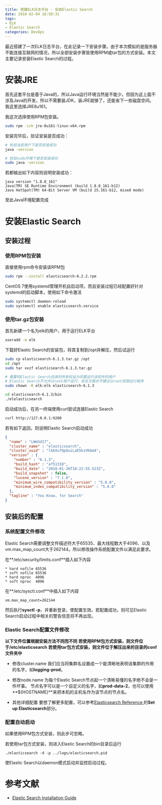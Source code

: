 ```yaml
---
title: 搭建ELK日志平台 - 安装Elastic Search
date: 2018-02-04 16:50:31
tags:
- ELK
- Elastic Search
categories: DevOps
---
```

最近搭建了一次ELK日志平台，在此记录一下安装步骤。由于本次模拟的是服务器不能连接互联网的情况，所以全部安装步骤皆使用RPM或tar包的方式安装。本文主要记录安装Elastic Search的过程。

<!--more-->

# 安装JRE

首先这套平台是基于Java的，所以Java运行环境当然是不能少。但因为这上面不涉及Java的开发，所以不需要装JDK，装JRE就够了，还能省下一些磁盘空间。我这里选择JRE8u161。

我这次选择使用RPM包安装。

```bash
sudo rpm -ivh jre-8u161-linux-x64.rpm
```

安装完毕后，验证安装是否成功：

```bash
# 检验当前用户下是否安装成功
java -version

# 检验sudo环境下是否安装成功
sudo java -version
```

若都输出如下内容则说明安装成功：

```
java version "1.8.0_161"
Java(TM) SE Runtime Environment (build 1.8.0_161-b12)
Java HotSpot(TM) 64-Bit Server VM (build 25.161-b12, mixed mode)
```

至此Java环境配置完成

# 安装Elastic Search

## 安装过程

### 使用RPM包安装

直接使用rpm命令安装该RPM包

```bash
sudo rpm --install elasticsearch-6.2.2.rpm
```

CentOS 7使用systemd管理开机自启动项，而且安装过程已经配置好针对systemd的启动脚本，使用如下命令激活

```bash
sudo systemctl daemon-reload
sudo systemctl enable elasticsearch.service
```

### 使用tar.gz包安装

首先新建一个名为elk的用户，用于运行ELK平台

```bash
useradd -m elk
```

下载好Elastic Search的安装包，将其复制到/opt并解压，然后试运行

```bash
sudo cp elasticsearch-6.1.3.tar.gz /opt
cd /opt
sudo tar xvzf elasticsearch-6.1.3.tar.gz

# 需要将Elastic Search目录的所有权设为将要运行该软件的用户
# Elastic Search不允许以root用户运行，安全方面亦不建议以root权限运行程序
sudo chown -R elk:elk elasticsearch-6.1.3

cd elasticsearch-6.1.3/bin
./elelasticsearch
```

启动成功后，在另一终端使用curl尝试连接Elastic Search

```bash
curl http://127.0.0.1:9200
```

若有如下返回，则说明Elastic Search启动成功

```json
{
  "name" : "LWmSd17",
  "cluster_name" : "elasticsearch",
  "cluster_uuid" : "lkbXufQpQuiLaE5kzVKAeA",
  "version" : {
    "number" : "6.1.3",
    "build_hash" : "af51318",
    "build_date" : "2018-01-26T18:22:55.523Z",
    "build_snapshot" : false,
    "lucene_version" : "7.1.0",
    "minimum_wire_compatibility_version" : "5.6.0",
    "minimum_index_compatibility_version" : "5.0.0"
  },
  "tagline" : "You Know, for Search"
}
```

## 安装后的配置

### 系统配置文件修改
Elastic Search需要调整文件描述符大于65535、最大线程数大于4096、以及vm.max_map_count大于262144。所以修改操作系统配置文件以满足此要求。

在**/etc/security/limits.conf**插入如下内容

```
* hard nofile 65536
* soft nofile 65536
* hard nproc  4096
* soft nproc  4096
```

在**/etc/sysctl.conf**中插入如下内容

```
vm.max_map_count=262144
```

然后执行**sysctl -p**，并重新登录，使配置生效。若配置成功，则可见Elastic Search启动过程中相关的警告信息将不再出现。

### Elastic Search配置文件修改

**以下文件位置根据安装方法不同而不同**
**若使用RPM包方式安装，则文件位于/etc/elasticsearch**
**若使用tar包方式安装，则文件位于解压出来的目录的conf文件夹中**

+ 修改cluster.name
我们应当将集群名设置成一个能清晰地表明该集群的作用的名字，如**logging-prod**。

+ 修改node.name
为每个Elastic Search节点起一个清晰易懂的名字绝不会是一件坏事。
节点名字可以是一个自定义的名字，如**prod-data-2**，也可以使用**${HOSTNAME}**来把本机的主机名作为该节点的节点名。

+ 其他详细配置
要想了解更多配置，可以参考[Elasticsearch Reference
](https://www.elastic.co/guide/en/elasticsearch/reference/current/index.html)的**Set up Elasticsearch**部分。

### 配置自动启动

如果使用RPM包方式安装，则此步可忽略。

若使用tar包方式安装，则进入Elastic Search的bin目录后运行

```
./elasticsearch -d -p ../logs/elasticsearch.pid
```

使Elastic Search以daemon模式启动并监控启动过程。

# 参考文献
+ [Elastic Search Installation Guide](https://www.elastic.co/guide/en/elasticsearch/reference/current/_installation.html)
